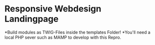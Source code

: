 # Responsive Webdesign Landingpage

*Build modules as TWIG-Files inside the templates Folder!
*You'll need a local PHP sever such as MAMP to develop with this Repro.